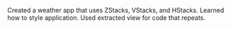 Created a weather app that uses ZStacks, VStacks, and HStacks. Learned how to style application. Used extracted view for code that repeats. 
